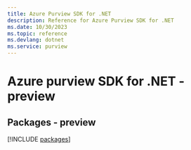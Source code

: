```yaml
---
title: Azure Purview SDK for .NET
description: Reference for Azure Purview SDK for .NET
ms.date: 10/30/2023
ms.topic: reference
ms.devlang: dotnet
ms.service: purview
---
```

# Azure purview SDK for .NET - preview
## Packages - preview
[!INCLUDE [packages](purview-index.md)]